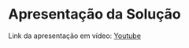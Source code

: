 # Apresentação da Solução

Link da apresentação em vídeo: <a href="https://www.youtube.com/watch?v=CpPR2bUDqag">Youtube</a>